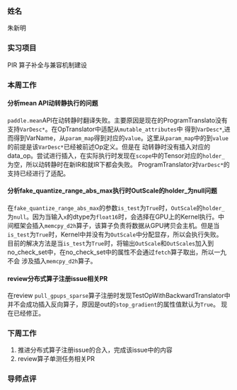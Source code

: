 ### 姓名
朱新明
### 实习项目
PIR 算子补全与兼容机制建设
### 本周工作
#### 分析mean API动转静执行的问题
`paddle.mean`API在动转静时翻译失败。主要原因是现在的ProgramTranslato没有支持`VarDesc*`。在OpTranslator中适配从`mutable_attributes`中
得到`VarDesc*`,进而得到VarName，从`param_map`得到对应的`value`。这里从`param_map`中的到`value`的前提是该`VarDesc*`已经被前述Op定义。但是在
动转静时没有插入对应的data_op。尝试进行插入，在实际执行时发现在`scope`中的Tensor对应的`holder_`为空，所以动转静时在新IR和就IR下都会失败。
ProgramTranslator对`VarDesc*`的支持已经进行了适配。
#### 分析fake_quantize_range_abs_max执行时OutScale的holder_为null问题
在`fake_quantize_range_abs_max`的参数`is_test`为`True`时，`OutScale`的`holder_`为`null`。因为当输入`x`的dtype为`float16`时，会选择在GPU上的Kernel执行。中间框架会插入`memcpy_d2h`算子，该算子负责将数据从GPU拷贝会主机。但是当`is_test`为`True`时，Kernel中并没有为`OutScale`中分配显存，所以会执行失败。
目前的解决方法是当`is_test`为`True`时，将输出`OutScale`和`OutScales`加入到no_check_set中，在no_check_set中的属性不会通过`fetch`算子取出，所以一九不会
涉及插入`memcpy_d2h`算子。
#### review分布式算子注册issue相关PR
在review `pull_gpups_sparse`算子注册时发现TestOpWithBackwardTranslator中并不会成功插入反向算子，原因是out的`stop_gradient`的属性值默认为`True`。
现在已经修正。

### 下周工作
1. 推进分布式算子注册issue的合入，完成该issue中的内容
2. review算子单测任务相关PR

### 导师点评
